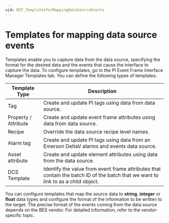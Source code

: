 ```yaml
---
uid: BIF_TemplatesForMappingDataSourceEvents
---
```


# Templates for mapping data source events

Templates enable you to capture data from the data source, specifying the format for the desired data and the events that cause the interface to capture the data. To configure templates, go to the PI Event Frame Interface Manager Templates tab. You can define the following types of templates:

| Template Type | Description |
| ------------- | ----------- |
| Tag | Create and update PI tags using data from data source. |
| Property / Attribute |Create and update event frame attributes using data from data source. |
| Recipe | Override the data source recipe level names. |
| Alarm tag | Create and update PI tags using data from an Emerson DeltaV alarms and events data source. |
| Asset attribute | Create and update element attributes using data from the data source. |
| DCS Template |Identify the value from event frame attributes that contain the batch ID of the batch that we want to link to as a child object. |

You can configure templates that map the source data to **string**, **integer** or **float** data types and configure the format of the information to be written to the target. The precise format of the events coming from the data source depends on the BES vendor. For detailed information, refer to the vendor-specific topic.
